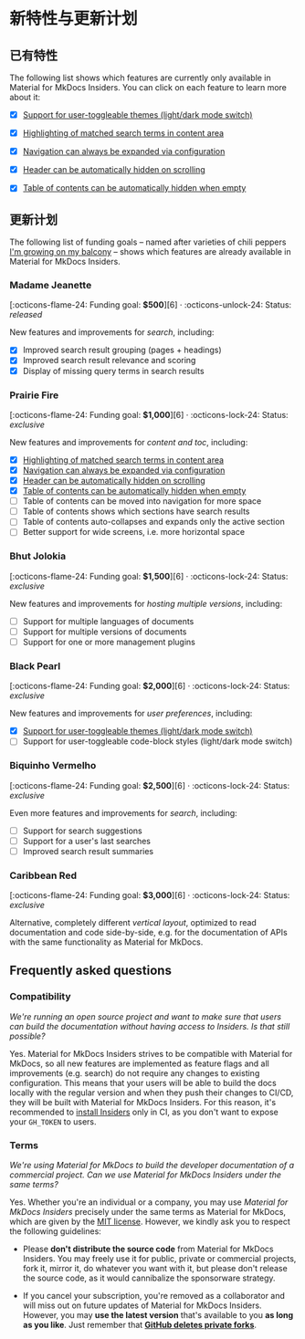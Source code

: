 # 新特性与更新计划



## 已有特性

The following list shows which features are currently only available in Material
for MkDocs Insiders. You can click on each feature to learn more about it:

- [x] [Support for user-toggleable themes (light/dark mode switch)][11]
- [x] [Highlighting of matched search terms in content area][12]
- [x] [Navigation can always be expanded via configuration][13]
- [x] [Header can be automatically hidden on scrolling][14]
- [x] [Table of contents can be automatically hidden when empty][15]

  [11]: setup/changing-the-colors.md#color-palette-toggle
  [12]: setup/setting-up-site-search.md#highlighting-search
  [13]: setup/setting-up-navigation.md#navigation-expansion
  [14]: setup/setting-up-the-header.md#automatic-hiding
  [15]: setup/setting-up-navigation.md#automatic-hiding

## 更新计划

The following list of funding goals – named after varieties of chili peppers 
[I'm growing on my balcony][16] – shows which features are already available
in Material for MkDocs Insiders.

[16]: https://www.instagram.com/squidfunk/

### Madame Jeanette

[:octicons-flame-24: Funding goal: __$500__][6] ·
:octicons-unlock-24: Status: _released_

New features and improvements for _search_, including:

- [x] Improved search result grouping (pages + headings)
- [x] Improved search result relevance and scoring
- [x] Display of missing query terms in search results

### Prairie Fire

[:octicons-flame-24: Funding goal: __$1,000__][6] ·
:octicons-lock-24: Status: _exclusive_

New features and improvements for _content and toc_, including:

- [x] [Highlighting of matched search terms in content area][12]
- [x] [Navigation can always be expanded via configuration][13]
- [x] [Header can be automatically hidden on scrolling][14]
- [x] [Table of contents can be automatically hidden when empty][15]
- [ ] Table of contents can be moved into navigation for more space
- [ ] Table of contents shows which sections have search results
- [ ] Table of contents auto-collapses and expands only the active section
- [ ] Better support for wide screens, i.e. more horizontal space

### Bhut Jolokia

[:octicons-flame-24: Funding goal: __$1,500__][6] ·
:octicons-lock-24: Status: _exclusive_

New features and improvements for _hosting multiple versions_, including:

- [ ] Support for multiple languages of documents 
- [ ] Support for multiple versions of documents
- [ ] Support for one or more management plugins

### Black Pearl

[:octicons-flame-24: Funding goal: __$2,000__][6] ·
:octicons-lock-24: Status: _exclusive_

New features and improvements for _user preferences_, including:

- [x] [Support for user-toggleable themes (light/dark mode switch)][11]
- [ ] Support for user-toggleable code-block styles (light/dark mode switch)

### Biquinho Vermelho

[:octicons-flame-24: Funding goal: __$2,500__][6] ·
:octicons-lock-24: Status: _exclusive_

Even more features and improvements for _search_, including:

- [ ] Support for search suggestions
- [ ] Support for a user's last searches
- [ ] Improved search result summaries

### Caribbean Red

[:octicons-flame-24: Funding goal: __$3,000__][6] ·
:octicons-lock-24: Status: _exclusive_

Alternative, completely different _vertical layout_, optimized to read
documentation and code side-by-side, e.g. for the documentation of APIs with
the same functionality as Material for MkDocs.

## Frequently asked questions

### Compatibility

_We're running an open source project and want to make sure that users can build
the documentation without having access to Insiders. Is that still possible?_

Yes. Material for MkDocs Insiders strives to be compatible with Material for
MkDocs, so all new features are implemented as feature flags and all
improvements (e.g. search) do not require any changes to existing configuration.
This means that your users will be able to build the docs locally with the
regular version and when they push their changes to CI/CD, they will be built
with Material for MkDocs Insiders. For this reason, it's recommended to
[install Insiders][17] only in CI, as you don't want to expose your `GH_TOKEN`
to users.

### Terms

_We're using Material for MkDocs to build the developer documentation of a
commercial project. Can we use Material for MkDocs Insiders under the same
terms?_

Yes. Whether you're an individual or a company, you may use _Material for MkDocs
Insiders_ precisely under the same terms as Material for MkDocs, which are given
by the [MIT license][18]. However, we kindly ask you to respect the following
guidelines:

- Please __don't distribute the source code__ from Material for MkDocs Insiders.
  You may freely use it for public, private or commercial projects, fork it,
  mirror it, do whatever you want with it, but please don't release the source
  code, as it would cannibalize the sponsorware strategy.

- If you cancel your subscription, you're removed as a collaborator and will
  miss out on future updates of Material for MkDocs Insiders. However, you may
  __use the latest version__ that's available to you __as long as you like__.
  Just remember that __[GitHub deletes private forks][19]__.

  [17]: publishing-your-site.md#github-pages
  [18]: license.md
  [19]: https://docs.github.com/en/github/setting-up-and-managing-your-github-user-account/removing-a-collaborator-from-a-personal-repository